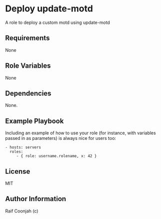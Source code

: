 Deploy update-motd
=========

A role to deploy a custom motd using update-motd

Requirements
------------

None

Role Variables
--------------

None

Dependencies
------------

None.

Example Playbook
----------------

Including an example of how to use your role (for instance, with variables passed in as parameters) is always nice for users too:

    - hosts: servers
      roles:
         - { role: username.rolename, x: 42 }

License
-------

MIT

Author Information
------------------

Raif Coonjah (c)
